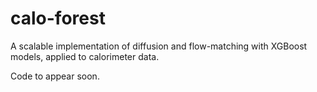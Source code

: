 # calo-forest
A scalable implementation of diffusion and flow-matching with XGBoost models, applied to calorimeter data.

Code to appear soon.
